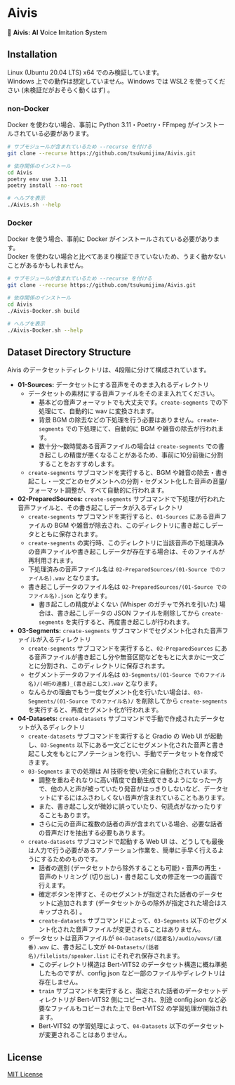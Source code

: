 
# Aivis

💠 **Aivis:** **AI** **V**oice **I**mitation **S**ystem

## Installation

Linux (Ubuntu 20.04 LTS) x64 でのみ検証しています。  
Windows 上での動作は想定していません。Windows では WSL2 を使ってください (未検証だがおそらく動くはず) 。

### non-Docker

Docker を使わない場合、事前に Python 3.11・Poetry・FFmpeg がインストールされている必要があります。

```bash
# サブモジュールが含まれているため --recurse を付ける
git clone --recurse https://github.com/tsukumijima/Aivis.git

# 依存関係のインストール
cd Aivis
poetry env use 3.11
poetry install --no-root

# ヘルプを表示
./Aivis.sh --help
```

### Docker

Docker を使う場合、事前に Docker がインストールされている必要があります。  
Docker を使わない場合と比べてあまり検証できていないため、うまく動かないことがあるかもしれません。


```bash
# サブモジュールが含まれているため --recurse を付ける
git clone --recurse https://github.com/tsukumijima/Aivis.git

# 依存関係のインストール
cd Aivis
./Aivis-Docker.sh build

# ヘルプを表示
./Aivis-Docker.sh --help
```

## Dataset Directory Structure

Aivis のデータセットディレクトリは、4段階に分けて構成されています。

- **01-Sources:** データセットにする音声をそのまま入れるディレクトリ
  - データセットの素材にする音声ファイルをそのまま入れてください。
    - 基本どの音声フォーマットでも大丈夫です。`create-segments` での下処理にて、自動的に wav に変換されます。
    - 背景 BGM の除去などの下処理を行う必要はありません。`create-segments` での下処理にて、自動的に BGM や雑音の除去が行われます。
    - 数十分〜数時間ある音声ファイルの場合は `create-segments` での書き起こしの精度が悪くなることがあるため、事前に10分前後に分割することをおすすめします。
  - `create-segments` サブコマンドを実行すると、BGM や雑音の除去・書き起こし・一文ごとのセグメントへの分割・セグメント化した音声の音量/フォーマット調整が、すべて自動的に行われます。
- **02-PreparedSources:** `create-segments` サブコマンドで下処理が行われた音声ファイルと、その書き起こしデータが入るディレクトリ
  - `create-segments` サブコマンドを実行すると、`01-Sources` にある音声ファイルの BGM や雑音が除去され、このディレクトリに書き起こしデータとともに保存されます。
  - `create-segments` の実行時、このディレクトリに当該音声の下処理済みの音声ファイルや書き起こしデータが存在する場合は、そのファイルが再利用されます。
  - 下処理済みの音声ファイル名は `02-PreparedSources/(01-Source でのファイル名).wav` となります。
  - 書き起こしデータのファイル名は `02-PreparedSources/(01-Source でのファイル名).json` となります。
    - 書き起こしの精度がよくない (Whisper のガチャで外れを引いた) 場合は、書き起こしデータの JSON ファイルを削除してから `create-segments` を実行すると、再度書き起こしが行われます。
- **03-Segments:** `create-segments` サブコマンドでセグメント化された音声ファイルが入るディレクトリ
  - `create-segments` サブコマンドを実行すると、`02-PreparedSources` にある音声ファイルが書き起こし分や無音区間などをもとに大まかに一文ごとに分割され、このディレクトリに保存されます。
  - セグメントデータのファイル名は `03-Segments/(01-Source でのファイル名)/(4桁の連番)_(書き起こし文).wav` となります。
  - なんらかの理由でもう一度セグメント化を行いたい場合は、`03-Segments/(01-Source でのファイル名)/` を削除してから `create-segments` を実行すると、再度セグメント化が行われます。
- **04-Datasets:** `create-datasets` サブコマンドで手動で作成されたデータセットが入るディレクトリ
  - `create-datasets` サブコマンドを実行すると Gradio の Web UI が起動し、`03-Segments` 以下にある一文ごとにセグメント化された音声と書き起こし文をもとにアノテーションを行い、手動でデータセットを作成できます。
  - `03-Segments` までの処理は AI 技術を使い完全に自動化されています。
    - 調整を重ねそれなりに高い精度で自動生成できるようになった一方で、他の人と声が被っていたり発音がはっきりしないなど、データセットにするにはふさわしくない音声が含まれていることもあります。
    - また、書き起こし文が微妙に誤っていたり、句読点がなかったりすることもあります。
    - さらに元の音声に複数の話者の声が含まれている場合、必要な話者の音声だけを抽出する必要もあります。
  - `create-datasets` サブコマンドで起動する Web UI は、どうしても最後は人力で行う必要があるアノテーション作業を、簡単に手早く行えるようにするためのものです。
    - 話者の選別 (データセットから除外することも可能)・音声の再生・音声のトリミング (切り出し)・書き起こし文の修正を一つの画面で行えます。
    - 確定ボタンを押すと、そのセグメントが指定された話者のデータセットに追加されます (データセットからの除外が指定された場合はスキップされる) 。
    - `create-datasets` サブコマンドによって、`03-Segments` 以下のセグメント化された音声ファイルが変更されることはありません。
  - データセットは音声ファイルが `04-Datasets/(話者名)/audio/wavs/(連番).wav` に、書き起こし文が `04-Datasets/(話者名)/filelists/speaker.list` にそれぞれ保存されます。
    - このディレクトリ構造は Bert-VITS2 のデータセット構造に概ね準拠したものですが、config.json など一部のファイルやディレクトリは存在しません。
    - `train` サブコマンドを実行すると、指定された話者のデータセットディレクトリが Bert-VITS2 側にコピーされ、別途 config.json など必要なファイルもコピーされた上で Bert-VITS2 の学習処理が開始されます。
    - Bert-VITS2 の学習処理によって、`04-Datasets` 以下のデータセットが変更されることはありません。

## License

[MIT License](License.txt)
